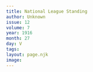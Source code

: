 ```yaml
---
title: National League Standing
author: Unknown
issue: 12
volume: 7
year: 1916
month: 27
day: V
tags:
layout: page.njk
image:
---
```





